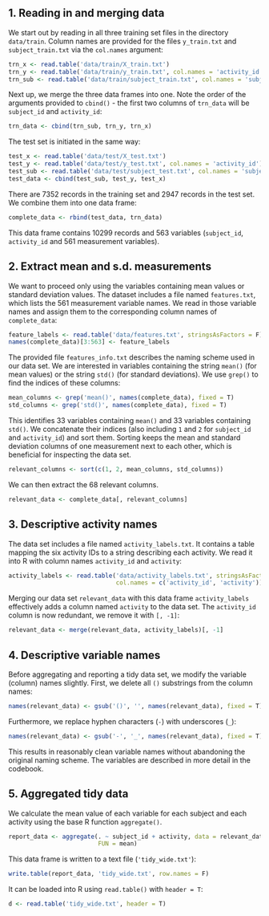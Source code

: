 ## 1. Reading in and merging data

We start out by reading in all three training set files in the directory `data/train`.
Column names are provided for the files `y_train.txt` and `subject_train.txt`
via the `col.names` argument:

```r
trn_x <- read.table('data/train/X_train.txt')
trn_y <- read.table('data/train/y_train.txt', col.names = 'activity_id')
trn_sub <- read.table('data/train/subject_train.txt', col.names = 'subject_id')
```

Next up, we merge the three data frames into one. Note the order of the arguments
provided to `cbind()` - the first two columns of `trn_data` will be `subject_id`
and `activity_id`:

```r
trn_data <- cbind(trn_sub, trn_y, trn_x)
``` 

The test set is initiated in the same way:

```r
test_x <- read.table('data/test/X_test.txt')
test_y <- read.table('data/test/y_test.txt', col.names = 'activity_id')
test_sub <- read.table('data/test/subject_test.txt', col.names = 'subject_id')
test_data <- cbind(test_sub, test_y, test_x)
```

There are 7352 records in the training set and 2947 records in the test set. We
combine them into one data frame:

```r
complete_data <- rbind(test_data, trn_data)
```

This data frame contains 10299 records and 563 variables (`subject_id`, 
`activity_id` and 561 measurement variables).

## 2. Extract mean and s.d. measurements

We want to proceed only using the variables containing mean values or standard
deviation values. The dataset includes a file named `features.txt`, which lists
the 561 measurement variable names. We read in those variable names and assign
them to the corresponding column names of `complete_data`:

```r
feature_labels <- read.table('data/features.txt', stringsAsFactors = F)[, 2]
names(complete_data)[3:563] <- feature_labels
```

The provided file `features_info.txt` describes the naming scheme used in our 
data set. We are interested in variables containing the string `mean()` (for mean
values) or the string `std()` (for standard deviations). We use `grep()` to find
the indices of these columns:

```r
mean_columns <- grep('mean()', names(complete_data), fixed = T)
std_columns <- grep('std()', names(complete_data), fixed = T)
```
This identifies 33 variables containing `mean()` and 33 variables containing `std()`.
We concatenate their indices (also including `1` and `2` for `subject_id` and 
`activity_id`) and sort them. Sorting keeps the mean and standard deviation columns 
of one measurement next to each other, which is beneficial for inspecting the
data set.

```r
relevant_columns <- sort(c(1, 2, mean_columns, std_columns))
```

We can then extract the 68 relevant columns.

```r
relevant_data <- complete_data[, relevant_columns]
```

## 3. Descriptive activity names

The data set includes a file named `activity_labels.txt`. It contains a table 
mapping the six activity IDs to a string describing each activity. We read it 
into R with column names `activity_id` and `activity`:

```r
activity_labels <- read.table('data/activity_labels.txt', stringsAsFactors = F,
                              col.names = c('activity_id', 'activity'))
```

Merging our data set `relevant_data` with this data frame `activity_labels` 
effectively adds a column named `activity` to the data set. The `activity_id` 
column is now redundant, we remove it with `[, -1]`:

```r
relevant_data <- merge(relevant_data, activity_labels)[, -1]
```

## 4. Descriptive variable names

Before aggregating and reporting a tidy data set, we modify the variable (column)
names slightly. First, we delete all `()` substrings from the column names:

```r
names(relevant_data) <- gsub('()', '', names(relevant_data), fixed = T)
```

Furthermore, we replace hyphen characters (`-`) with
underscores (`_`):

```r
names(relevant_data) <- gsub('-', '_', names(relevant_data), fixed = T)
```

This results in reasonably clean variable names without abandoning the original
naming scheme. The variables are described in more detail in the codebook.
## 5. Aggregated tidy data

We calculate the mean value of each variable for each subject and each activity
using the base R function `aggregate()`.

```r
report_data <- aggregate(. ~ subject_id + activity, data = relevant_data, 
                         FUN = mean)
```

This data frame is written to a text file (`'tidy_wide.txt'`):

```r
write.table(report_data, 'tidy_wide.txt', row.names = F)
```

It can be loaded into R using `read.table()` with `header = T`:

```r
d <- read.table('tidy_wide.txt', header = T)
```